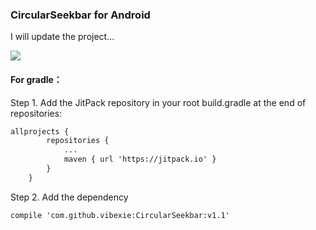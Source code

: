### CircularSeekbar for Android

I will update the project...
 
![](http://qiniu.vibexie.com/github/circularseekbar_p1.gif)

#### For gradle：
Step 1. Add the JitPack repository in your root build.gradle at the end of repositories:
``` xml
allprojects {
		repositories {
			...
			maven { url 'https://jitpack.io' }
		}
	}
```

Step 2. Add the dependency
``` xml
compile 'com.github.vibexie:CircularSeekbar:v1.1'
```
